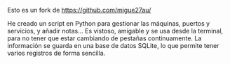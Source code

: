 Esto es un fork de https://github.com/migue27au/

He creado un script en Python para gestionar las máquinas, puertos y servicios, y añadir notas...
Es vistoso, amigable y se usa desde la terminal, para no tener que estar cambiando de pestañas continuamente. 
La información se guarda en una base de datos SQLite, lo que permite tener varios registros de forma sencilla.
